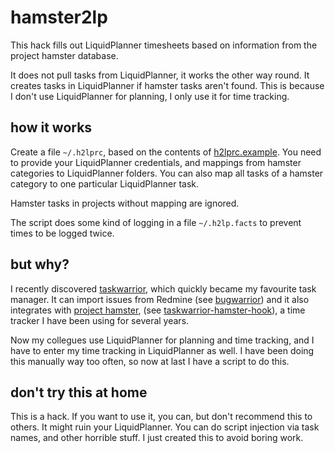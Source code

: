 # hamster2lp

This hack fills out LiquidPlanner timesheets based on information from the
project hamster database.

It does not pull tasks from LiquidPlanner, it works the other way round. It
creates tasks in LiquidPlanner if hamster tasks aren't found. This is because
I don't use LiquidPlanner for planning, I only use it for time tracking.

## how it works

Create a file `~/.h2lprc`, based on the contents of [h2lprc.example](h2lprc.example). 
You need to provide your LiquidPlanner credentials, and mappings from
hamster categories to LiquidPlanner folders. You can also map all tasks
of a hamster category to one particular LiquidPlanner task.

Hamster tasks in projects without mapping are ignored.

The script does some kind of logging in a file `~/.h2lp.facts` to prevent
times to be logged twice.

## but why?

I recently discovered [taskwarrior](https://taskwarrior.org/), which quickly
became my favourite task manager. It can import issues from Redmine
(see [bugwarrior](https://github.com/ralphbean/bugwarrior)) and it also
integrates with [project hamster](https://github.com/projecthamster/hamster-gtk),
(see [taskwarrior-hamster-hook](https://github.com/fmeynadier/taskwarrior-hamster-hook)),
a time tracker I have been using for several years.

Now my collegues use LiquidPlanner for planning and time tracking, and I have to
enter my time tracking in LiquidPlanner as well. I have been doing this manually way too often,
so now at last I have a script to do this.

## don't try this at home

This is a hack. If you want to use it, you can, but don't recommend this to
others. It might ruin your LiquidPlanner. You can do script injection via task
names, and other horrible stuff. I just created this to avoid boring work.

